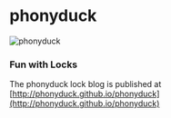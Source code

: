 # phonyduck

![phonyduck](http://i.imgur.com/oC03bYr.jpg)

### Fun with Locks

The phonyduck lock blog is published at [http://phonyduck.github.io/phonyduck](http://phonyduck.github.io/phonyduck)
